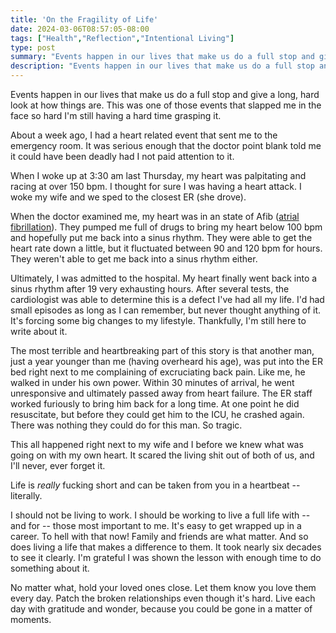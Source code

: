 ```yaml
---
title: 'On the Fragility of Life'
date: 2024-03-06T08:57:05-08:00
tags: ["Health","Reflection","Intentional Living"]
type: post
summary: "Events happen in our lives that make us do a full stop and give a long, hard look at how things are. This was one of those events that slapped me in the face so hard I'm still having a hard time grasping it."
description: "Events happen in our lives that make us do a full stop and give a long, hard look at how things are."
---
```


Events happen in our lives that make us do a full stop and give a long, hard look at how things are. This was one of those events that slapped me in the face so hard I'm still having a hard time grasping it.

About a week ago, I had a heart related event that sent me to the emergency room. It was serious enough that the doctor point blank told me it could have been deadly had I not paid attention to it.

When I woke up at 3:30 am last Thursday, my heart was palpitating and racing at over 150 bpm. I thought for sure I was having a heart attack. I woke my wife and we sped to the closest ER (she drove).

When the doctor examined me, my heart was in an state of Afib ([atrial fibrillation](https://www.mayoclinic.org/diseases-conditions/atrial-fibrillation/symptoms-causes/syc-20350624)). They pumped me full of drugs to bring my heart below 100 bpm and hopefully put me back into a sinus rhythm. They were able to get the heart rate down a little, but it fluctuated between 90 and 120 bpm for hours. They weren't able to get me back into a sinus rhythm either.

Ultimately, I was admitted to the hospital. My heart finally went back into a sinus rhythm after 19 very exhausting hours. After several tests, the cardiologist was able to determine this is a defect I've had all my life. I'd had small episodes as long as I can remember, but never thought anything of it. It's forcing some big changes to my lifestyle. Thankfully, I'm still here to write about it.

The most terrible and heartbreaking part of this story is that another man, just a year younger than me (having overheard his age), was put into the ER bed right next to me complaining of excruciating back pain. Like me, he walked in under his own power. Within 30 minutes of arrival, he went unresponsive and ultimately passed away from heart failure. The ER staff worked furiously to bring him back for a long time. At one point he did resuscitate, but before they could get him to the ICU, he crashed again. There was nothing they could do for this man. So tragic.

This all happened right next to my wife and I before we knew what was going on with my own heart. It scared the living shit out of both of us, and I'll never, ever forget it.

Life is _really_ fucking short and can be taken from you in a heartbeat -- literally.

I should not be living to work. I should be working to live a full life with -- and for -- those most important to me. It's easy to get wrapped up in a career. To hell with that now! Family and friends are what matter. And so does living a life that makes a difference to them. It took nearly six decades to see it clearly. I'm grateful I was shown the lesson with enough time to do something about it.

No matter what, hold your loved ones close. Let them know you love them every day. Patch the broken relationships even though it's hard. Live each day with gratitude and wonder, because you could be gone in a matter of moments.